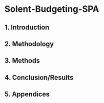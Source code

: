 # Solent-Budgeting-SPA

## 1. Introduction 

## 2. Methodology 

## 3. Methods 

## 4. Conclusion/Results

## 5. Appendices
